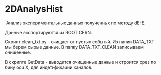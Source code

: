 # 2DAnalysHist

 Анализ экспериментальных данных полученных по методу dE-E. 

 Данные экспортируются из ROOT CERN.  

 Скрипт clean_txt.py - очищает от пустых событий. Из папки DATA_TXT мы берем сырые данные. В папку DATA_TXT_CLEAN записываем очищенные. 

 В скрипте GetData - выводится очищенные данные и строится срез по бину оси X, для индетификации каналов. 
 
